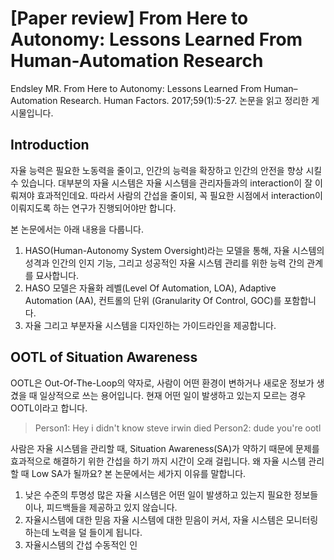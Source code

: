 # [Paper review] From Here to Autonomy: Lessons Learned From Human-Automation Research

Endsley MR. From Here to Autonomy: Lessons Learned From Human–Automation Research. Human Factors. 2017;59(1):5-27.  논문을 읽고 정리한 게시물입니다.
## Introduction
자율 능력은 필요한 노동력을 줄이고, 인간의 능력을 확장하고 인간의 안전을 향상 시킬 수 있습니다. 대부분의 자율 시스템은 자율 시스템을 관리자들과의 interaction이 잘 이뤄져야 효과적인데요. 따라서 사람의 간섭을 줄이되, 꼭 필요한 시점에서 interaction이 이뤄지도록 하는 연구가 진행되어야만 합니다.

본 논문에서는 아래 내용을 다룹니다.
1. HASO(Human-Autonomy System Oversight)라는 모델을 통해, 자율 시스템의 성격과 인간의 인지 기능, 그리고 성공적인 자율 시스템 관리를 위한 능력 간의 관계를 묘사합니다.
2. HASO 모델은 자율화 레벨(Level Of Automation, LOA), Adaptive Automation (AA), 컨트롤의 단위 (Granularity Of Control, GOC)를 포함합니다.
3. 자율 그리고 부분자율 시스템을 디자인하는 가이드라인을 제공합니다.

## OOTL of Situation Awareness
OOTL은 Out-Of-The-Loop의 약자로, 사람이 어떤 환경이 변하거나 새로운 정보가 생겼을 때 일상적으로 쓰는 용어입니다. 현재 어떤 일이 발생하고 있는지 모르는 경우 OOTL이라고 합니다.
> Person1: Hey i didn't know steve irwin died
Person2: dude you're ootl

사람은 자율 시스템을 관리할 때, Situation Awareness(SA)가 약하기 때문에 문제를 효과적으로 해결하기 위한 간섭을 하기 까지 시간이 오래 걸립니다. 왜 자율 시스템 관리할 때 Low SA가 될까요? 본 논문에서는 세가지 이유를 말합니다.
1. 낮은 수준의 투명성
많은 자율 시스템은 어떤 일이 발생하고 있는지 필요한 정보들이나, 피드백들을 제공하고 있지 않습니다.
2. 자율시스템에 대한 믿음
자율 시스템에 대한 믿음이 커서, 자율 시스템은 모니터링하는데 노력을 덜 들이게 됩니다.
3. 자율시스템의 간섭
수동적인 인
<!--stackedit_data:
eyJoaXN0b3J5IjpbODIwODIxNzk3LC0xOTcxMzQ0MDg0LDEyOT
UxOTAzOTVdfQ==
-->